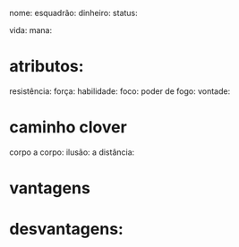 nome:
esquadrão:
dinheiro:
status:

vida:
mana:

# atributos:
resistência:
força:
habilidade:
foco:
poder de fogo:
vontade:

# caminho clover
corpo a corpo:
ilusão:
a distância:

# vantagens


# desvantagens: